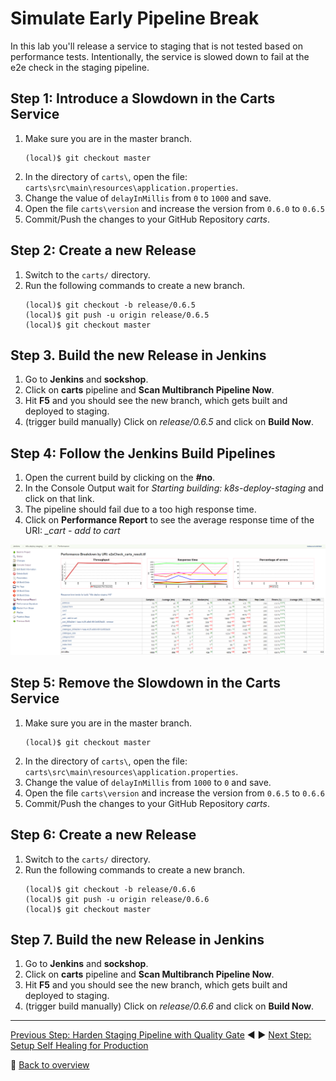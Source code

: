 # Simulate Early Pipeline Break

In this lab you'll release a service to staging that is not tested based on performance tests. Intentionally, the service is slowed down to fail at the e2e check in the staging pipeline.

## Step 1: Introduce a Slowdown in the Carts Service
1. Make sure you are in the master branch.
    ```
    (local)$ git checkout master
    ```
1. In the directory of `carts\`, open the file: `carts\src\main\resources\application.properties`.
1. Change the value of `delayInMillis` from `0` to `1000` and save.
1. Open the file `carts\version` and increase the version from `0.6.0` to `0.6.5`
1. Commit/Push the changes to your GitHub Repository *carts*.

## Step 2: Create a new Release
1. Switch to the `carts/` directory.
1. Run the following commands to create a new branch.
    ```
    (local)$ git checkout -b release/0.6.5
    (local)$ git push -u origin release/0.6.5 
    (local)$ git checkout master
    ```

## Step 3. Build the new Release in Jenkins
1. Go to **Jenkins** and **sockshop**.
1. Click on **carts** pipeline and **Scan Multibranch Pipeline Now**.
1. Hit **F5** and you should see the new branch, which gets built and deployed to staging. 
1. (trigger build manually) Click on *release/0.6.5* and click on **Build Now**.

## Step 4: Follow the Jenkins Build Pipelines
1. Open the current build by clicking on the **#no**.
1. In the Console Output wait for *Starting building: k8s-deploy-staging* and click on that link.
1. The pipeline should fail due to a too high response time. 
1. Click on **Performance Report** to see the average response time of the URI: *_cart - add to cart*

![break_early](../assets/break_early.png)

## Step 5: Remove the Slowdown in the Carts Service
1. Make sure you are in the master branch.
    ```
    (local)$ git checkout master
    ```
1. In the directory of `carts\`, open the file: `carts\src\main\resources\application.properties`.
1. Change the value of `delayInMillis` from `1000` to `0` and save.
1. Open the file `carts\version` and increase the version from `0.6.5` to `0.6.6`
1. Commit/Push the changes to your GitHub Repository *carts*.

## Step 6: Create a new Release
1. Switch to the `carts/` directory.
1. Run the following commands to create a new branch.
    ```
    (local)$ git checkout -b release/0.6.6
    (local)$ git push -u origin release/0.6.6 
    (local)$ git checkout master
    ```

## Step 7. Build the new Release in Jenkins
1. Go to **Jenkins** and **sockshop**.
1. Click on **carts** pipeline and **Scan Multibranch Pipeline Now**.
1. Hit **F5** and you should see the new branch, which gets built and deployed to staging. 
1. (trigger build manually) Click on *release/0.6.6* and click on **Build Now**.


---
[Previous Step: Harden Staging Pipeline with Quality Gate](../01_Harden_Staging_Pipeline_with_Quality_Gate) :arrow_backward: :arrow_forward: [Next Step: Setup Self Healing for Production](../03_Setup_Self_Healing_for_Production)

:arrow_up_small: [Back to overview](../)
